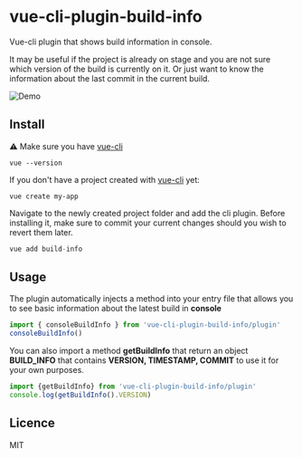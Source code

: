 
# vue-cli-plugin-build-info

Vue-cli plugin that shows build information in console.

It may be useful if the project is already on stage and you are not sure which version of the build is currently on it. Or just want to know the information about the last commit in the current build.

![Demo](docs/demo.png)

## Install
:warning: Make sure you have [vue-cli](https://cli.vuejs.org/)

```
vue --version
```

If you don't have a project created with [vue-cli](https://cli.vuejs.org/) yet:

```
vue create my-app
```

Navigate to the newly created project folder and add the cli plugin. Before installing it, make sure to commit your current changes should you wish to revert them later.

``` js
vue add build-info
```
## Usage
The plugin automatically injects a method into your entry file that allows you to see basic information about the latest build in **console**
``` js
import { consoleBuildInfo } from 'vue-cli-plugin-build-info/plugin'
consoleBuildInfo()
```
You can also import a method **getBuildInfo** that return an object **BUILD_INFO** that contains **VERSION, TIMESTAMP, COMMIT** to use it for your own purposes.
``` js
import {getBuildInfo} from 'vue-cli-plugin-build-info/plugin'
console.log(getBuildInfo().VERSION)
```
## Licence
MIT
